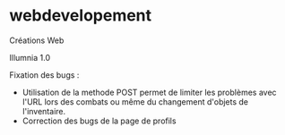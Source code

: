 # webdevelopement
Créations Web

Illumnia 1.0

Fixation des bugs :
- Utilisation de la methode POST permet de limiter les problèmes avec l'URL lors des combats ou même du changement d'objets de l'inventaire.
- Correction des bugs de la page de profils
